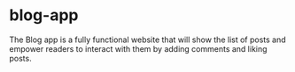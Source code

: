 # blog-app
The Blog app is a fully functional website that will show the list of posts and empower readers to interact with them by adding comments and liking posts.
